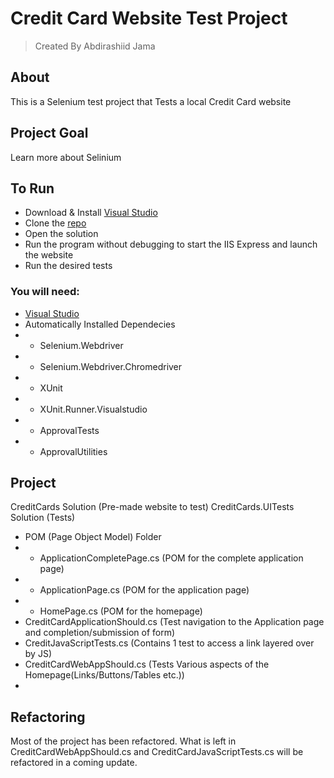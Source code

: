 # Credit Card Website Test Project

> Created By Abdirashiid Jama

## About
This is a Selenium test project that Tests a local Credit Card website

## Project Goal
Learn more about Selinium

## To Run
- Download & Install [Visual Studio](https://visualstudio.microsoft.com/downloads/)
- Clone the [repo](https://github.com/Rashiid-Dev/Credit-Cards-Website-Tests)
- Open the solution
- Run the program without debugging to start the IIS Express and launch the website
- Run the desired tests

### You will need:
- [Visual Studio](https://visualstudio.microsoft.com/downloads/)
- Automatically Installed Dependecies
- - Selenium.Webdriver
- - Selenium.Webdriver.Chromedriver
- - XUnit
- - XUnit.Runner.Visualstudio
- - ApprovalTests
- - ApprovalUtilities

## Project
CreditCards Solution (Pre-made website to test)
CreditCards.UITests Solution (Tests)
- POM (Page Object Model) Folder
- - ApplicationCompletePage.cs (POM for the complete application page)
- - ApplicationPage.cs (POM for the application page)
- - HomePage.cs (POM for the homepage)
- CreditCardApplicationShould.cs (Test navigation to the Application page and completion/submission of form)
- CreditJavaScriptTests.cs (Contains 1 test to access a link layered over by JS)
- CreditCardWebAppShould.cs (Tests Various aspects of the Homepage(Links/Buttons/Tables etc.))
- 
## Refactoring
Most of the project has been refactored.
What is left in CreditCardWebAppShould.cs and CreditCardJavaScriptTests.cs will be refactored in a coming update.

